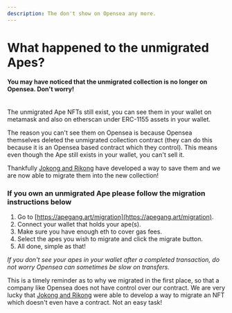 ```yaml
---
description: The don't show on Opensea any more.
---
```


# What happened to the unmigrated Apes?

#### You may have noticed that the unmigrated collection is no longer on Opensea. Don't worry!

\
The unmigrated Ape NFTs still exist, you can see them in your wallet on metamask and also on etherscan under ERC-1155 assets in your wallet.

The reason you can't see them on Opensea is because Opensea themselves deleted the unmigrated collection contract (they can do this because it is an Opensea based contract which they control). This means even though the Ape still exists in your wallet, you can't sell it.&#x20;

Thankfully [Jokong and Rikong](../about-us/founders.md) have developed a way to save them and we are now able to migrate them into the new collection!

### If you own an unmigrated Ape please follow the migration instructions below

1. &#x20;Go to [https://apegang.art/migration](https://apegang.art/migration).
2. Connect your wallet that holds your ape(s).
3. Make sure you have enough eth to cover gas fees.
4. Select the apes you wish to migrate and click the migrate button.
5. All done, simple as that!

_If you don't see your apes in your wallet after a completed transaction, do not worry Opensea can sometimes be slow on transfers._



This is a timely reminder as to why we migrated in the first place, so that a company like Opensea does not have control over our contract. We are very lucky that [Jokong and Rikong](../about-us/founders.md) were able to develop a way to migrate an NFT which doesn't even have a contract. Not an easy task!
